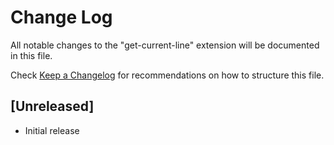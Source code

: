 # Change Log

All notable changes to the "get-current-line" extension will be documented in this file.

Check [Keep a Changelog](http://keepachangelog.com/) for recommendations on how to structure this file.

## [Unreleased]

- Initial release